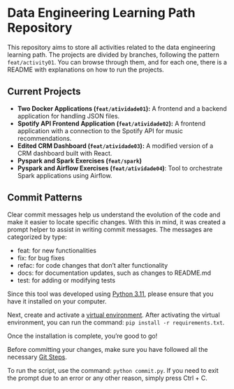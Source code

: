# Data Engineering Learning Path Repository

This repository aims to store all activities related to the data engineering learning path. The projects are divided by branches, following the pattern `feat/activity01`. You can browse through them, and for each one, there is a README with explanations on how to run the projects.

## Current Projects

- **Two Docker Applications (`feat/atividade01`):** A frontend and a backend application for handling JSON files.
- **Spotify API Frontend Application (`feat/atividade02`):** A frontend application with a connection to the Spotify API for music recommendations.
- **Edited CRM Dashboard (`feat/atividade03`):** A modified version of a CRM dashboard built with React.
- **Pyspark and Spark Exercises (`feat/spark`)**
- **Pyspark and Airflow Exercises (`feat/atividade04`)**: Tool to orchestrate Spark applications using Airflow.


## Commit Patterns

Clear commit messages help us understand the evolution of the code and make it easier to locate specific changes. With this in mind, it was created a prompt helper to assist in writing commit messages. The messages are categorized by type:

* feat: for new functionalities
* fix: for bug fixes
* refac: for code changes that don’t alter functionality
* docs: for documentation updates, such as changes to README.md
* test: for adding or modifying tests

Since this tool was developed using [Python 3.11](https://www.python.org/), please ensure that you have it installed on your computer.

Next, create and activate a [virtual environment](https://docs.python.org/3/library/venv.html). After activating the virtual environment, you can run the command: `pip install -r requirements.txt`.

Once the installation is complete, you’re good to go!

Before committing your changes, make sure you have followed all the necessary [Git Steps](https://git-scm.com/docs/gittutorial).

To run the script, use the command: `python commit.py`. If you need to exit the prompt due to an error or any other reason, simply press Ctrl + C.
